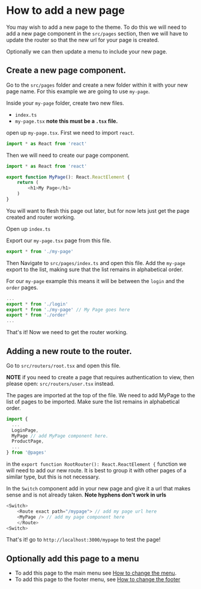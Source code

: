# How to add a new page

You may wish to add a new page to the theme. To do this we will need to add a new page component in the `src/pages` section, then we will have to update the router so that the new url for your page is created.

Optionally we can then update a menu to include your new page.

## Create a new page component.

Go to the `src/pages` folder and create a new folder within it with your new page name. For this example we are going to use `my-page`.

Inside your `my-page` folder, create two new files.

- `index.ts`
- `my-page.tsx` **note this must be a `.tsx` file.**

open up `my-page.tsx`. First we need to import `react`.

```js
import * as React from 'react'
```

Then we will need to create our page component.

```js
import * as React from 'react'

export function MyPage(): React.ReactElement {
    return (
        <h1>My Page</h1>
    )
}

```

You will want to flesh this page out later, but for now lets just get the page created and router working.

Open up `index.ts`

Export our `my-page.tsx` page from this file.

```js
export * from './my-page'

```

Then Navigate to `src/pages/index.ts` and open this file. Add the `my-page` export to the list, making sure that the list remains in alphabetical order. 

For our `my-page` example this means it will be between the `login` and the `order` pages.

```js
...
export * from './login'
export * from './my-page' // My Page goes here
export * from './order'
...
```

That's it! Now we need to get the router working.

## Adding a new route to the router.

Go to `src/routers/root.tsx` and open this file.

**NOTE** if you need to create a page that requires authentication to view, then please open: `src/routers/user.tsx` instead.

The pages are imported at the top of the file. We need to add MyPage to the list of pages to be imported. Make sure the list remains in alphabetical order.

```js
import {
  ...
  LoginPage,
  MyPage // add MyPage component here.
  ProductPage,
  ...
} from '@pages'
```

in the `export function RootRouter(): React.ReactElement {` function we will need to add our new route. It is best to group it with other pages of a similar type, but this is not necessary.

In the `Switch` component add in your new page and give it a url that makes sense and is not already taken. **Note hyphens don't work in urls**

```js
<Switch>
    <Route exact path="/mypage"> // add my page url here
    <MyPage /> // add my page component here
    </Route>
<Switch>
```

That's it! go to `http://localhost:3000/mypage` to test the page! 

## Optionally add this page to a menu

- To add this page to the main menu see [How to change the menu](#). 
- To add this page to the footer menu, see [How to change the footer](#)